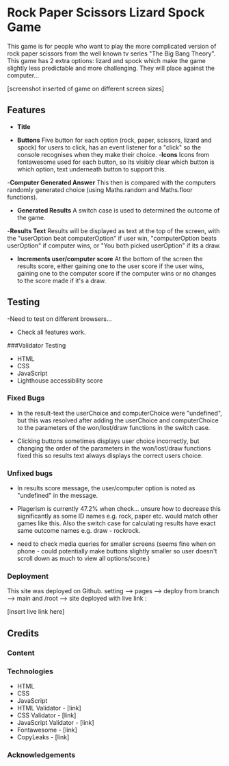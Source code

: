 # Rock Paper Scissors Lizard Spock Game

This game is for people who want to play the more complicated version of rock paper scissors from the well known tv series "The Big Bang Theory". This game has 2 extra options: lizard and spock which make the game slightly less predictable and more challenging. They will place against the computer...

[screenshot inserted of game on different screen sizes]

## Features

- __Title__

- __Buttons__
Five button for each option (rock, paper, scissors, lizard and spock) for users to click, has an event listener for a "click" so the console recognises when they make their choice. 
    -__Icons__
    Icons from fontawesome used for each button, so its visibly clear which button is which option, text underneath button to support this.

-__Computer Generated Answer__
This then is compared with the computers randomly generated choice (using Maths.random and Maths.floor functions). 
- __Generated Results__
A switch case is used to determined the outcome of the game. 

-__Results Text__
Results will be displayed as text at the top of the screen, with the "userOption beat computerOption" if user win, "computerOption beats userOption" if computer wins, or "You both picked userOption" if its a draw.

- __Increments user/computer score__
At the bottom of the screen the results score, either gaining one to the user score if the user wins, gaining one to the computer score if the computer wins or no changes to the score made if it's a draw.


## Testing

-Need to test on different browsers...

- Check all features work.

###Validator Testing
- HTML
- CSS
- JavaScript
- Lighthouse accessibility score
### Fixed Bugs
- In the result-text the userChoice and computerChoice were "undefined", but this was resolved after adding the userChoice and computerChoice to the parameters of the won/lost/draw functions in the switch case.

- Clicking buttons sometimes displays user choice incorrectly, but changing the order of the parameters in the won/lost/draw functions fixed this so results text always displays the correct users choice.
### Unfixed bugs
- In results score message, the user/computer option is noted as "undefined" in the message.

- Plagerism is currently 47.2% when check... unsure how to decrease this significantly as some ID names e.g. rock, paper etc. would match other games like this. Also the switch case for calculating results have exact same outcome names e.g. draw - rockrock.

- need to check media queries for smaller screens (seems fine when on phone - could potentially make buttons slightly smaller so user doesn't scroll down as much to view all options/score.)



### Deployment
This site was deployed on Github.
setting --> pages --> deploy from branch --> main and /root --> site deployed with live link :

[insert live link here]

## Credits

### Content

### Technologies
- HTML
- CSS
- JavaScript 
- HTML Validator - [link]
- CSS Validator - [link]
- JavaScript Validator - [link]
- Fontawesome - [link]
- CopyLeaks - [link]
### Acknowledgements
